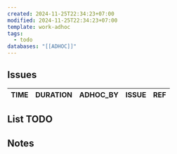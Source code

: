```yaml
---
created: 2024-11-25T22:34:23+07:00
modified: 2024-11-25T22:34:23+07:00
template: work-adhoc
tags:
  - todo
databases: "[[ADHOC]]"
---
```


## Issues

| TIME | DURATION | ADHOC_BY | ISSUE | REF |
| ---- | -------- | -------- | ----- |---- |


## List TODO


## Notes
